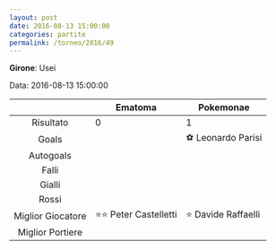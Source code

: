 ```yaml
---
layout: post
date: 2016-08-13 15:00:00
categories: partite
permalink: /torneo/2016/49
---
```

**Girone**: Usei

Data: 2016-08-13 15:00:00

| | Ematoma | Pokemonae |
|:-----:|-----|-----|
Risultato|0|1
Goals||⚽ Leonardo Parisi<br/>
Autogoals||
Falli||
Gialli||
Rossi||
Miglior Giocatore|⭐⭐ Peter Castelletti<br/>|⭐ Davide Raffaelli<br/>
Miglior Portiere||